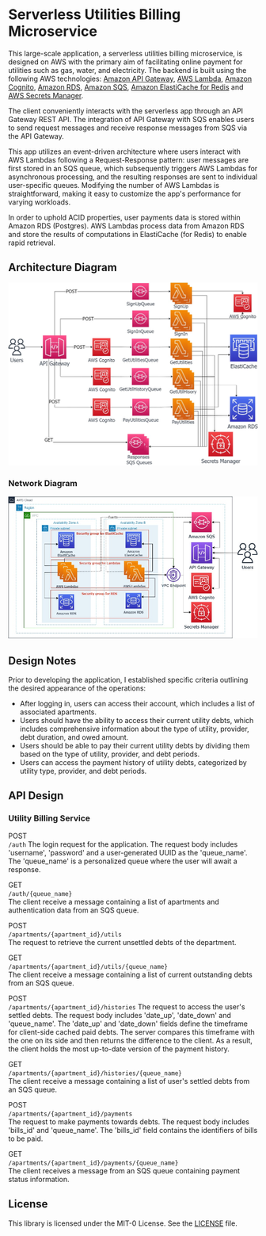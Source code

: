 # Serverless Utilities Billing Microservice

This large-scale application, a serverless utilities billing microservice, is designed on AWS with the primary aim of facilitating online payment for utilities such as gas, water, and electricity. The backend is built using the following AWS technologies: [Amazon API Gateway](https://aws.amazon.com/api-gateway/), [AWS Lambda](https://aws.amazon.com/lambda/), [Amazon Cognito](https://aws.amazon.com/cognito/), [Amazon RDS](https://aws.amazon.com/rds/), [Amazon SQS](https://aws.amazon.com/sqs/), [Amazon ElastiCache for Redis](https://aws.amazon.com/elasticache/redis/) and [AWS Secrets Manager](https://aws.amazon.com/secrets-manager/).

The client conveniently interacts with the serverless app through an API Gateway REST API. The integration of API Gateway with SQS enables users to send request messages and receive response messages from SQS via the API Gateway.

This app utilizes an event-driven architecture where users interact with AWS Lambdas following a Request-Response pattern: user messages are first stored in an SQS queue, which subsequently triggers AWS Lambdas for asynchronous processing, and the resulting responses are sent to individual user-specific queues. Modifying the number of AWS Lambdas is straightforward, making it easy to customize the app's performance for varying workloads.

In order to uphold ACID properties, user payments data is stored within Amazon RDS (Postgres). AWS Lambdas process data from Amazon RDS and store the results of computations in ElastiCache (for Redis) to enable rapid retrieval.

## Architecture Diagram

![Architecture Diagram](./images/architecture.jpg)

### Network Diagram

![Network Diagram](./images/network.jpg)

## Design Notes

Prior to developing the application, I established specific criteria outlining the desired appearance of the operations:

- After logging in, users can access their account, which includes a list of associated apartments.
- Users should have the ability to access their current utility debts, which includes comprehensive information about the type of utility, provider, debt duration, and owed amount.
- Users should be able to pay their current utility debts by dividing them based on the type of utility, provider, and debt periods.
- Users can access the payment history of utility debts, categorized by utility type, provider, and debt periods.

## API Design

### Utility Billing Service

POST   
`/auth`
The login request for the application. The request body includes 'username', 'password' and a user-generated UUID as the 'queue_name'. The 'queue_name' is a personalized queue where the user will await a response.

GET   
`/auth/{queue_name}`  
The client receive a message containing a list of apartments and authentication data from an SQS queue. 

POST   
`/apartments/{apartment_id}/utils`  
The request to retrieve the current unsettled debts of the department.

GET   
`/apartments/{apartment_id}/utils/{queue_name}`  
The client receive a message containing a list of current outstanding debts from an SQS queue.

POST   
`/apartments/{apartment_id}/histories`
The request to access the user's settled debts. The request body includes 'date_up', 'date_down' and 'queue_name'. The 'date_up' and 'date_down' fields define the timeframe for client-side cached paid debts. The server compares this timeframe with the one on its side and then returns the difference to the client. As a result, the client holds the most up-to-date version of the payment history.

GET   
`/apartments/{apartment_id}/histories/{queue_name}`  
The client receive a message containing a list of user's settled debts from an SQS queue.  

POST  
`/apartments/{apartment_id}/payments`  
The request to make payments towards debts. The request body includes 'bills_id' and 'queue_name'. The 'bills_id' field contains the identifiers of bills to be paid.

GET  
`/apartments/{apartment_id}/payments/{queue_name}`  
The client receives a message from an SQS queue containing payment status information. 

## License

This library is licensed under the MIT-0 License. See the [LICENSE](LICENSE) file.
